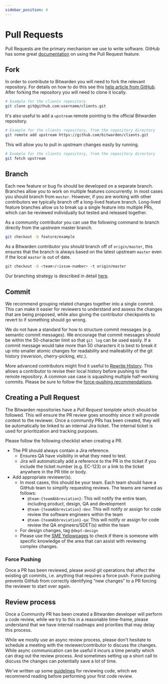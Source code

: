 ```yaml
---
sidebar_position: 4
---
```


# Pull Requests

Pull Requests are the primary mechanism we use to write software. GitHub has some great
[documentation](https://docs.github.com/en/pull-requests/collaborating-with-pull-requests/proposing-changes-to-your-work-with-pull-requests/about-pull-requests)
on using the Pull Request feature.

<community>

## Fork

In order to contribute to Bitwarden you will need to fork the relevant repository. For details on
how to do this see this
[help article from GitHub](https://docs.github.com/en/get-started/quickstart/fork-a-repo). After
forking the repository you will need to clone it locally.

```bash
# Example for the clients repository
git clone git@github.com:username/clients.git
```

It's also useful to add a `upstream` remote pointing to the official Bitwarden repository.

```bash
# Example for the clients repository, from the repository directory
git remote add upstream https://github.com/bitwarden/clients.git
```

This will allow you to pull in upstream changes easily by running.

```bash
# Example for the clients repository, from the repository directory
git fetch upstream
```

</community>

## Branch

Each new feature or bug fix should be developed on a separate branch. Branches allow you to work on
multiple features concurrently. In most cases you should branch from `master`. However, if you are
working with other contributors we typically branch off a long-lived feature branch. Long-lived
feature branches allow us to break up a single feature into multiple PRs, which can be reviewed
individually but tested and released together.

<community>

As a community contributor you can use the following command to branch directly from the _upstream_
master branch.

```bash
git checkout -b feature/example
```

</community>

<bitwarden>

As a Bitwarden contributor you should branch off of `origin/master`, this ensures that the branch is
always based on the latest upstream `master` even if the local `master` is out of date.

```bash
git checkout -b <team>/<issue-number> -t origin/master
```

Our branching strategy is described in detail [here](branching.md).

</bitwarden>

## Commit

We recommend grouping related changes together into a single commit. This can make it easier for
reviewers to understand and assess the changes that are being proposed, while also giving the
contributor checkpoints to revert to if something should go wrong.

We do not have a standard for how to structure commit messages (e.g. semantic commit messages). We
encourage that commit messages should be within the 50-character limit so that `git log` can be used
easily. If a commit message would take more than 50 characters it is best to break it up into
smaller atomic changes for readability and malleability of the git history (reversion,
cherry-picking, etc.).

More advanced contributors might find it useful to
[Rewrite History](https://git-scm.com/book/en/v2/Git-Tools-Rewriting-History). This allows a
contributor to revise their local history before pushing to the remote repository. A common use case
is squashing multiple half-working commits. Please be sure to follow the
[force-pushing recommendations](#force-pushing).

## Creating a Pull Request

The Bitwarden repositories have a _Pull Request template_ which should be followed. This will ensure
the PR review goes smoothly since it will provide context to the reviewer. <community> Once a
community PRs has been created, they will be automatically be linked to an internal Jira ticket. The
internal ticket is used for prioritization and tracking purposes. </community>

<bitwarden>

Please follow the following checklist when creating a PR.

- The PR should always contain a Jira reference.
  - Ensures QA have visibility in what they need to test.
  - Jira will automatically add a reference to the PR in the ticket if you include the ticket number
    (e.g. EC-123) or a link to the ticket anywhere in the PR title or body.
- Add appropriate reviewer(s).
  - In most cases, this should be your team. Each team should have a GitHub team to simplify
    requesting reviews. The teams are named as follows:
    - `@team-{teamAbbreviation}`: This will notify the entire team, including product, design, QA
      and development
    - `@team-{teamAbbreviation}-dev`: This will notify or assign for code review the software
      engineers within the team
    - `@team-{teamAbbreviation}-qa`: This will notify or assign for code review the QA
      engineers/SDET(s) within the team
  - For design changes, tag `@dept-design`
  - Please use the
    [SME Yellowpages](https://bitwarden.atlassian.net/wiki/spaces/DEV/pages/195919928) to check if
    there is someone with specific knowledge of the area that can assist with reviewing complex
    changes.

</bitwarden>

### Force Pushing

Once a PR has been reviewed, please avoid git operations that affect the existing git commits, i.e.
anything that requires a force push. Force pushing prevents GitHub from correctly identifying “new
changes” to a PR forcing the reviewer to start over again.

## Review process

<community>

Once a Community PR has been created a Bitwarden developer will perform a code review, while we try
to this in a reasonable time-frame, please understand that we have internal roadmaps and priorities
that may delay this process.

</community>

<bitwarden>

While we mostly use an async review process, please don't hesitate to schedule a meeting with the
reviewer/contributor to discuss the changes. While async communication can be useful it incurs a
time penalty which can drag out the review process. And sometimes setting up a short call to discuss
the changes can potentially save a lot of time.

</bitwarden>

We've written up some [guidelines](./code-review.md) for reviewing code, which we recommend reading
before performing your first code review.

